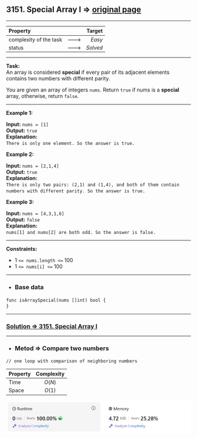 ## 3151. Special Array I => [original page](https://leetcode.com/problems/special-array-i/description/ "https://leetcode.com/problems/special-array-i/description/")

---
| Property                |      |   Target |              
|:------------------------|:----:|---------:|
| complexity of the task  | ---> |   _Easy_ |
| status                  | ---> | _Solved_ |

---
**Task:**  
An array is considered **special** if every pair of its adjacent elements contains two numbers with different parity.

You are given an array of integers `nums`. Return `true` if nums is a **special** array, otherwise, return `false`.

---
**Example 1:**

**Input:** `nums = [1]`  
**Output:** `true`  
**Explanation:**  
`There is only one element. So the answer is true.`  

**Example 2:**

**Input:** `nums = [2,1,4]`  
**Output:** `true`  
**Explanation:**  
`There is only two pairs: (2,1) and (1,4), and both of them contain numbers with different parity. So the answer is true.`  

**Example 3:**

**Input:** `nums = [4,3,1,6]`  
**Output:** `false`  
**Explanation:**  
`nums[1] and nums[2] are both odd. So the answer is false.`  

---
**Constraints:**

   * $1$ `<= nums.length <=` $100$
   * $1$ `<= nums[i] <=` $100$
 
---
* ### Base data

```Golang
func isArraySpecial(nums []int) bool {	
}
```

---
### [Solution => 3151. Special Array I](https://github.com/Ekvo/Leetcode-problems/blob/main/Leetcode-Problems-List/3151-Special-Array-I/leetcodethreeonefiveone.go "https://github.com/Ekvo/Leetcode-problems/blob/main/Leetcode-Problems-List/3151-Special-Array-I/leetcodethreeonefiveone.go")

---
* ### Metod => Compare two numbers
```Golang
// one loop with comparison of neighboring numbers
```
| Property | Complexity |              
|:---------|:----------:|
| Time     |   $O(N)$   |
| Space    |   $O(1)$   |

![submit](https://github.com/Ekvo/Leetcode-problems/blob/main/Leetcode-Problems-Submit-Screenshots/3151_Special_Array_I.jpg)

